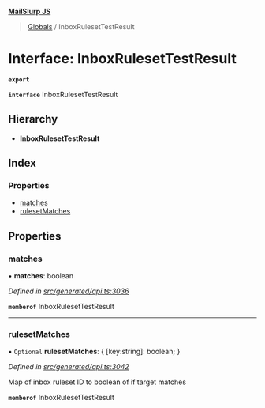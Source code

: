 **[MailSlurp JS](../README.md)**

> [Globals](../README.md) / InboxRulesetTestResult

# Interface: InboxRulesetTestResult

**`export`** 

**`interface`** InboxRulesetTestResult

## Hierarchy

* **InboxRulesetTestResult**

## Index

### Properties

* [matches](inboxrulesettestresult.md#matches)
* [rulesetMatches](inboxrulesettestresult.md#rulesetmatches)

## Properties

### matches

•  **matches**: boolean

*Defined in [src/generated/api.ts:3036](https://github.com/mailslurp/mailslurp-client/blob/98c6efc/src/generated/api.ts#L3036)*

**`memberof`** InboxRulesetTestResult

___

### rulesetMatches

• `Optional` **rulesetMatches**: { [key:string]: boolean;  }

*Defined in [src/generated/api.ts:3042](https://github.com/mailslurp/mailslurp-client/blob/98c6efc/src/generated/api.ts#L3042)*

Map of inbox ruleset ID to boolean of if target matches

**`memberof`** InboxRulesetTestResult
